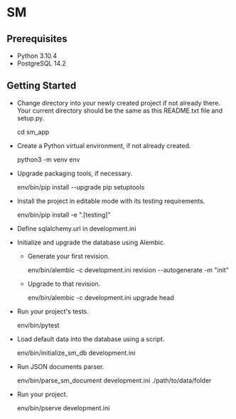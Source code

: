 SM
==

Prerequisites
---------------

- Python 3.10.4
- PostgreSQL 14.2

Getting Started
---------------

- Change directory into your newly created project if not already there. Your
  current directory should be the same as this README.txt file and setup.py.

    cd sm_app

- Create a Python virtual environment, if not already created.

    python3 -m venv env

- Upgrade packaging tools, if necessary.

    env/bin/pip install --upgrade pip setuptools

- Install the project in editable mode with its testing requirements.

    env/bin/pip install -e ".[testing]"

- Define sqlalchemy.url in development.ini

- Initialize and upgrade the database using Alembic.

    - Generate your first revision.

        env/bin/alembic -c development.ini revision --autogenerate -m "init"

    - Upgrade to that revision.

        env/bin/alembic -c development.ini upgrade head

- Run your project's tests.

    env/bin/pytest

- Load default data into the database using a script.

    env/bin/initialize_sm_db development.ini

- Run JSON documents parser.

    env/bin/parse_sm_document development.ini ./path/to/data/folder

- Run your project.

    env/bin/pserve development.ini